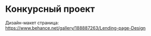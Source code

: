 # Конкурсный проект

Дизайн-макет страница: https://www.behance.net/gallery/188887263/Lending-page-Design

